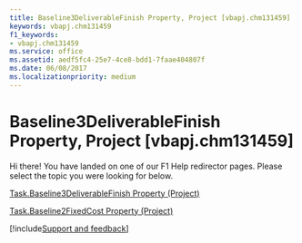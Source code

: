 ```yaml
---
title: Baseline3DeliverableFinish Property, Project [vbapj.chm131459]
keywords: vbapj.chm131459
f1_keywords:
- vbapj.chm131459
ms.service: office
ms.assetid: aedf5fc4-25e7-4ce8-bdd1-7faae404807f
ms.date: 06/08/2017
ms.localizationpriority: medium
---
```



# Baseline3DeliverableFinish Property, Project [vbapj.chm131459]

Hi there! You have landed on one of our F1 Help redirector pages. Please select the topic you were looking for below.

[Task.Baseline3DeliverableFinish Property (Project)](https://msdn.microsoft.com/library/07569cd3-3e37-6472-f17a-ea09297e6d19%28Office.15%29.aspx)

[Task.Baseline2FixedCost Property (Project)](https://msdn.microsoft.com/library/4075575f-0389-a009-3805-f9e78649150f%28Office.15%29.aspx)

[!include[Support and feedback](~/includes/feedback-boilerplate.md)]